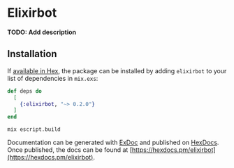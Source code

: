 # Elixirbot

**TODO: Add description**

## Installation

If [available in Hex](https://hex.pm/docs/publish), the package can be installed
by adding `elixirbot` to your list of dependencies in `mix.exs`:

```elixir
def deps do
  [
    {:elixirbot, "~> 0.2.0"}
  ]
end
```
```
mix escript.build
```

Documentation can be generated with [ExDoc](https://github.com/elixir-lang/ex_doc)
and published on [HexDocs](https://hexdocs.pm). Once published, the docs can
be found at [https://hexdocs.pm/elixirbot](https://hexdocs.pm/elixirbot).
